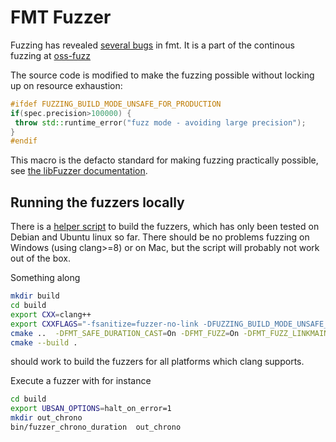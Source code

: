# FMT Fuzzer
Fuzzing has revealed [several bugs](https://github.com/fmtlib/fmt/issues?&q=is%3Aissue+fuzz) in fmt. It is a part of the continous fuzzing at [oss-fuzz](https://github.com/google/oss-fuzz)

The source code is modified to make the fuzzing possible without locking up on resource exhaustion:
```cpp
#ifdef FUZZING_BUILD_MODE_UNSAFE_FOR_PRODUCTION
if(spec.precision>100000) {
 throw std::runtime_error("fuzz mode - avoiding large precision");
}
#endif
```
This macro is the defacto standard for making fuzzing practically possible, see [the libFuzzer documentation](https://llvm.org/docs/LibFuzzer.html#fuzzer-friendly-build-mode).

## Running the fuzzers locally
There is a [helper script](build.sh) to build the fuzzers, which has only been tested on Debian and Ubuntu linux so far. There should be no problems fuzzing on Windows (using clang>=8) or on Mac, but the script will probably not work out of the box.

Something along
```sh
mkdir build
cd build
export CXX=clang++
export CXXFLAGS="-fsanitize=fuzzer-no-link -DFUZZING_BUILD_MODE_UNSAFE_FOR_PRODUCTION= -g"
cmake ..  -DFMT_SAFE_DURATION_CAST=On -DFMT_FUZZ=On -DFMT_FUZZ_LINKMAIN=Off -DFMT_FUZZ_LDFLAGS="-fsanitize=fuzzer"
cmake --build .
```
should work to build the fuzzers for all platforms which clang supports.

Execute a fuzzer with for instance
```sh
cd build
export UBSAN_OPTIONS=halt_on_error=1
mkdir out_chrono
bin/fuzzer_chrono_duration  out_chrono
```
